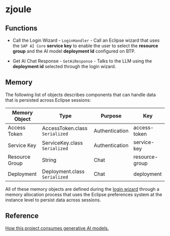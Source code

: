 # zjoule

## Functions

- Call the Login Wizard - `LoginHandler` - Call an Eclipse wizard that uses the `SAP AI Core` **service key** to enable the user to select the **resource group** and the AI model **deployment Id** configured on BTP.

- Get AI Chat Response - `GetAiResponse` - Talks to the LLM using the **deployment id** selected through the login wizard.

## Memory

The following list of objects describes components that can handle data that is persisted across Eclipse sessions:

| Memory Object  | Type                           | Purpose         | Key             |
| -------------- | ------------------------------ | --------------- | --------------- |
| Access Token   | AccessToken.class `Serialized` | Authentication  | access-token    |
| Service Key    | ServiceKey.class `Serialized`  | Authentication  | service-key     |
| Resource Group | String                         | Chat            | resource-group  |
| Deployment     | Deployment.class `Serialized`  | Chat            | deployment      |

All of these memory objects are defined during the [login wizard](./com.developer.nefarious.zjoule/src/com/developer/nefarious/zjoule/login/) through a memory allocation process that uses the Eclipse preferences system at the instance level to persist data across sessions.

## Reference

[How this project consumes generative AI models.](https://help.sap.com/docs/sap-ai-core/sap-ai-core-service-guide/consume-generative-ai-models-using-sap-ai-core)